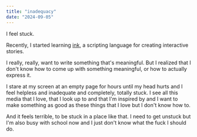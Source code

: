 ```yaml
---
title: "inadequacy"
date: "2024-09-05"
---
```

I feel stuck.

Recently, I started learning [ink](https://www.inklestudios.com/ink/), a scripting language for creating interactive stories.

I really, really, want to write something that's meaningful.
But I realized that I don't know how to come up with something meaningful, or how to actually express it.

I stare at my screen at an empty page for hours until my head hurts and I feel helpless and inadequate and completely, totally stuck. I see all this media that I love, that I look up to and that I'm inspired by and I want to make something as good as these things that I love but I don't know how to.

And it feels terrible, to be stuck in a place like that. I need to get unstuck but I'm also busy with school now and I just don't know what the fuck I should do.